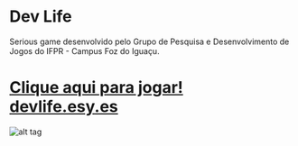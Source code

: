 # Dev Life 
Serious game desenvolvido pelo Grupo de Pesquisa e Desenvolvimento de Jogos do IFPR - Campus Foz do Iguaçu.
# [Clique aqui para jogar! devlife.esy.es](http://devlife.esy.es/jogo)

![alt tag](https://lh3.googleusercontent.com/gkDoGPCAK6Z2Z53030AXJr3ClKZMAlqSkn0jNGKIQhkZHkrV2wsqT_ARkoqN3fAoG6zKeJbkvTF4PtU=w1920-h968-rw)

